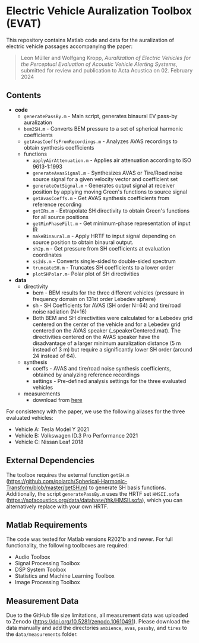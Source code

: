 # Electric Vehicle Auralization Toolbox (EVAT)

This repository contains Matlab code and data for the auralization of electric vehicle passages accompanying the paper:
> Leon Müller and Wolfgang Kropp, _Auralization of Electric Vehicles for the Perceptual Evaluation of Acoustic Vehicle Alerting Systems_, submitted for review and publication to Acta Acustica on 02. February 2024

## Contents
- **code**
  - `generatePassBy.m` - Main script, generates binaural EV pass-by auralization
  - `bem2SH.m` - Converts BEM pressure to a set of spherical harmonic coefficients
  - `getAvasCoeffsFromRecordings.m` - Analyzes AVAS recordings to obtain synthesis coefficients
  - functions
    - `applyAirAttenuation.m` - Applies air attenuation according to ISO 9613-1:1993 
    - `generateAvasSignal.m` - Synthesizes AVAS or Tire/Road noise source signal for a given velocity vector and coefficient set
    - `generateOutSignal.m` - Generates output signal at receiver position by applying moving Green's functions to source signal
    - `getAvasCoeffs.m` - Get AVAS synthesis coefficients from reference recording
    - `getIRs.m` - Extrapolate SH directivity to obtain Green's functions for all source positions
    - `getMinPhaseFilt.m` - Get minimum-phase representation of input IR
    - `makeBinaural.m` - Apply HRTF to input signal depending on source position to obtain binaural output.
    - `sh2p.m` - Get pressure from SH coefficients at evaluation coordinates
    - `ss2ds.m` - Converts single-sided to double-sided spectrum
    - `truncateSH.m` - Truncates SH coefficients to a lower order
    - `plotSHPolar.m`- Polar plot of SH directivities
- **data**
  - directivity
    - bem - BEM results for the three different vehicles (pressure in frequency domain on 131st order Lebedev sphere)
    - sh - SH Coefficients for AVAS (SH order N=64) and tire/road noise radiation (N=16)
    - Both BEM and SH directivities were calculated for a Lebedev grid centered on the center of the vehicle and for a Lebedev grid centered on the AVAS speaker (_speakerCentered.mat). The directivities centered on the AVAS speaker have the disadvantage of a larger minimum auralization distance (5 m instead of 3 m) but require a significantly lower SH order (around 24 instead of 64).
  - synthesis
    - coeffs - AVAS and tire/road noise synthesis coefficients, obtained by analyzing reference recordings
    - settings - Pre-defined analysis settings for the three evaluated vehicles
  - measurements
    - download from [here](https://doi.org/10.5281/zenodo.10610491)
   
For consistency with the paper, we use the following aliases for the three evaluated vehicles:
- Vehicle A: Tesla Model Y 2021
- Vehicle B: Volkswagen ID.3 Pro Performance 2021
- Vehicle C: Nissan Leaf 2018


## External Dependencies
The toolbox requires the external function `getSH.m` (https://github.com/polarch/Spherical-Harmonic-Transform/blob/master/getSH.m) to generate SH basis functions.
Additionally, the script `generatePassBy.m` uses the HRTF set `HMSII.sofa` (https://sofacoustics.org/data/database/thk/HMSII.sofa), which you can alternatively replace with your own HRTF.

## Matlab Requirements
The code was tested for Matlab versions R2021b and newer. For full functionality, the following toolboxes are required:
- Audio Toolbox
- Signal Processing Toolbox
- DSP System Toolbox
- Statistics and Machine Learning Toolbox
- Image Processing Toolbox

## Measurement Data
Due to the GitHub file size limitations, all measurement data was uploaded to Zenodo (https://doi.org/10.5281/zenodo.10610491). 
Please download the data manually and add the directories `ambience`, `avas`, `passby`, and `tires` to the `data/measurements` folder.
